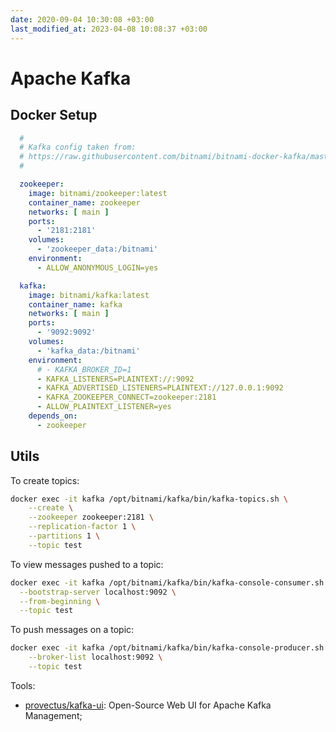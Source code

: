 ```yaml
---
date: 2020-09-04 10:30:08 +03:00
last_modified_at: 2023-04-08 10:08:37 +03:00
---
```


# Apache Kafka

## Docker Setup

``` yaml
  #
  # Kafka config taken from:
  # https://raw.githubusercontent.com/bitnami/bitnami-docker-kafka/master/docker-compose.yml
  #

  zookeeper:
    image: bitnami/zookeeper:latest
    container_name: zookeeper
    networks: [ main ]
    ports:
      - '2181:2181'
    volumes:
      - 'zookeeper_data:/bitnami'
    environment:
      - ALLOW_ANONYMOUS_LOGIN=yes

  kafka:
    image: bitnami/kafka:latest
    container_name: kafka
    networks: [ main ]
    ports:
      - '9092:9092'
    volumes:
      - 'kafka_data:/bitnami'
    environment:
      # - KAFKA_BROKER_ID=1
      - KAFKA_LISTENERS=PLAINTEXT://:9092
      - KAFKA_ADVERTISED_LISTENERS=PLAINTEXT://127.0.0.1:9092
      - KAFKA_ZOOKEEPER_CONNECT=zookeeper:2181
      - ALLOW_PLAINTEXT_LISTENER=yes
    depends_on:
      - zookeeper
```

## Utils

To create topics:

``` sh
docker exec -it kafka /opt/bitnami/kafka/bin/kafka-topics.sh \
    --create \
    --zookeeper zookeeper:2181 \
    --replication-factor 1 \
    --partitions 1 \
    --topic test
```

To view messages pushed to a topic:

``` sh
docker exec -it kafka /opt/bitnami/kafka/bin/kafka-console-consumer.sh \
  --bootstrap-server localhost:9092 \
  --from-beginning \
  --topic test
```

To push messages on a topic:

``` sh
docker exec -it kafka /opt/bitnami/kafka/bin/kafka-console-producer.sh \
    --broker-list localhost:9092 \
    --topic test
```

Tools:

- [provectus/kafka-ui](https://github.com/provectus/kafka-ui): Open-Source Web UI for Apache Kafka Management;

